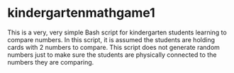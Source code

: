 # kindergartenmathgame1
This is a very, very simple Bash script for kindergarten students learning to compare numbers. In this script, it is assumed the students are holding cards with 2 numbers to compare. This script does not generate random numbers just to make sure the students are physically connected to the numbers they are comparing.
